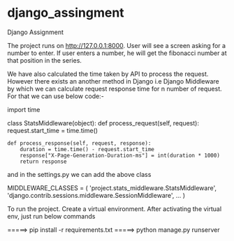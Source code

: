 # django_assingment
Django Assignment

The project runs on http://127.0.0.1:8000.
User will see a screen asking for a number to enter. If user enters a number, 
he will get the fibonacci number at that position in the series.

We have also calculated the time taken by API to process the request.
However there exists an another method in Django i.e Django Middleware by which we can calculate request response time for 
n number of request. For that we can use below code:- 

import time

class StatsMiddleware(object):
    def process_request(self, request):
        request.start_time = time.time()

    def process_response(self, request, response):
        duration = time.time() - request.start_time
        response["X-Page-Generation-Duration-ms"] = int(duration * 1000)
        return response

and in the settings.py we can add the above class

MIDDLEWARE_CLASSES = (
    'project.stats_middleware.StatsMiddleware',
    'django.contrib.sessions.middleware.SessionMiddleware',
    ...
)

To run the project. Create a virtual environment.
After activating the virtual env, just run below commands
 
  =====> pip install -r requirements.txt
  =====> python manage.py runserver
